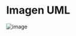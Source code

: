 # Imagen UML
![image](https://github.com/sbeae/GuiTrabajador/assets/130028710/a114f307-d599-4d62-91c7-356fbd12d55d)
